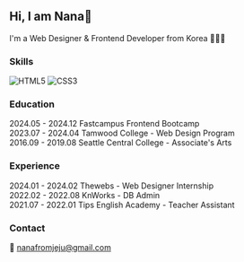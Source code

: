 ## Hi, I am Nana👋

I'm a Web Designer & Frontend Developer from Korea 👩🏻‍💻

### Skills
![HTML5](https://img.shields.io/badge/html5-%23E34F26.svg?style=for-the-badge&logo=html5&logoColor=white)
![CSS3](https://img.shields.io/badge/css3-%231572B6.svg?style=for-the-badge&logo=css3&logoColor=white)

###  Education

2024.05 - 2024.12 Fastcampus Frontend Bootcamp <br>
2023.07 - 2024.04 Tamwood College - Web Design Program <br>
2016.09 - 2019.08 Seattle Central College - Associate's Arts <br>

### Experience

2024.01 - 2024.02 Thewebs - Web Designer Internship <br>
2022.02 - 2022.08 KnWorks - DB Admin <br>
2021.07 - 2022.01 Tips English Academy - Teacher Assistant <br>

### Contact
💌 nanafromjeju@gmail.com

<!--
**nanafromjeju/nanafromjeju** is a ✨ _special_ ✨ repository because its `README.md` (this file) appears on your GitHub profile.

Here are some ideas to get you started:

- 🔭 I’m currently working on ...
- 🌱 I’m currently learning ...
- 👯 I’m looking to collaborate on ...
- 🤔 I’m looking for help with ...
- 💬 Ask me about ...
- 📫 How to reach me: ...
- 😄 Pronouns: ...
- ⚡ Fun fact: ...
-->
